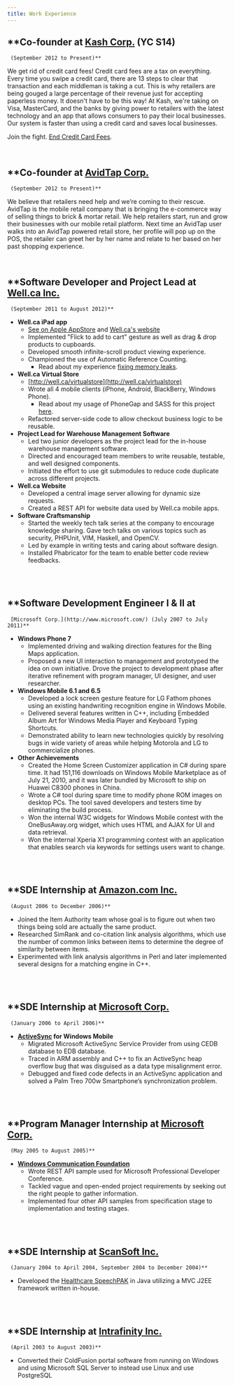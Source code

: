 ```yaml
---
title: Work Experience
---
```

## **Co-founder at [Kash Corp.](http://withkash.com) (YC S14)
     (September 2012 to Present)**

We get rid of credit card fees! Credit card fees are a tax on everything. Every
time you swipe a credit card, there are 13 steps to clear that transaction and
each middleman is taking a cut. This is why retailers are being gouged a large
percentage of their revenue just for accepting paperless money. It doesn't have
to be this way! At Kash, we're taking on Visa, MasterCard, and the banks by
giving power to retailers with the latest technology and an app that allows
consumers to pay their local businesses. Our system is faster than using a
credit card and saves local businesses.

Join the fight. [End Credit Card Fees](http://endcreditcardfees.com).

<br/>

## **Co-founder at [AvidTap Corp.](http://avidtap.com)
     (September 2012 to Present)**

We believe that retailers need help and we’re coming to their rescue.
AvidTap is the mobile retail company that is bringing the e-commerce
way of selling things to brick & mortar retail. We help retailers start, run
and grow their businesses with our mobile retail platform. Next time an AvidTap
user walks into an AvidTap powered retail store, her profile will pop up on the
POS, the retailer can greet her by her name and relate to her based on her past
shopping experience.

<br/>

## **Software Developer and Project Lead at [Well.ca Inc.](http://well.ca)
     (September 2011 to August 2012)**
- **Well.ca iPad app**
    - [See on Apple AppStore][4] and [Well.ca's website](http://well.ca/app/)
    - Implemented "Flick to add to cart" gesture as well as drag & drop
      products to cupboards.
    - Developed smooth infinite-scroll product viewing experience.
    - Championed the use of Automatic Reference Counting.
        - Read about my experience [fixing memory leaks][6].
- **Well.ca Virtual Store**
    - [http://well.ca/virtualstore](http://well.ca/virtualstore)
    - Wrote all 4 mobile clients (iPhone, Android, BlackBerry, Windows Phone).
        - Read about my usage of PhoneGap and SASS for this project [here][5].
    - Refactored server-side code to allow checkout business logic to be
      reusable.
- **Project Lead for Warehouse Management Software**
    - Led two junior developers as the project lead for the in-house
      warehouse management software.
    - Directed and encouraged team members to write reusable, testable, and well designed
      components.
    - Initiated the effort to use git submodules to reduce code duplicate
      across different projects.
- **Well.ca Website**
    - Developed a central image server allowing for dynamic size requests.
    - Created a REST API for website data used by Well.ca mobile apps.
- **Software Craftsmanship**
    - Started the weekly tech talk series at the company to encourage knowledge
      sharing. Gave tech talks on various topics such as security, PHPUnit,
      VIM, Haskell, and OpenCV.
    - Led by example in writing tests and caring about software design.
    - Installed Phabricator for the team to enable better code review
      feedbacks.
<br/>
<br/>

## **Software Development Engineer I & II at 
     [Microsoft Corp.](http://www.microsoft.com/) (July 2007 to July 2011)**
- **Windows Phone 7**
    - Implemented driving and walking direction features for the Bing Maps
      application.
    - Proposed a new UI interaction to management and prototyped the idea on
      own initiative. Drove the project to development phase after iterative
      refinement with program manager, UI designer, and user researcher.
- **Windows Mobile 6.1 and 6.5**
    - Developed a lock screen gesture feature for LG Fathom phones using an
      existing handwriting recognition engine in Windows Mobile.
    - Delivered several features written in C++, including Embedded Album Art
      for Windows Media Player and Keyboard Typing Shortcuts.
    - Demonstrated ability to learn new technologies quickly by resolving bugs
      in wide variety of areas while helping Motorola and LG to commercialize
      phones.
- **Other Achievements**
    - Created the Home Screen Customizer application in C# during spare time.
      It had 151,116 downloads on Windows Mobile Marketplace as of July 21,
      2010, and it was later bundled by Microsoft to ship on Huawei C8300
      phones in China.
    - Wrote a C# tool during spare time to modify phone ROM images on desktop
      PCs. The tool saved developers and testers time by eliminating the build
      process.
    - Won the internal W3C widgets for Windows Mobile contest with the
      OneBusAway.org widget, which uses HTML and AJAX for UI and data
      retrieval.
    - Won the internal Xperia X1 programming contest with an application that
      enables search via keywords for settings users want to change.
<br/>
<br/>

## **SDE Internship at [Amazon.com Inc.](http://www.amazon.com/) 
     (August 2006 to December 2006)**
- Joined the Item Authority team whose goal is to figure out when two
  things being sold are actually the same product.
- Researched SimRank and co-citation link analysis algorithms, which use
  the number of common links between items to determine the degree of
  similarity between items.
- Experimented with link analysis algorithms in Perl and later implemented
  several designs for a matching engine in C++.
<br/>
<br/>

## **SDE Internship at [Microsoft Corp.](http://www.microsoft.com/) 
     (January 2006 to April 2006)**
- **[ActiveSync][1] for Windows Mobile**
    - Migrated Microsoft ActiveSync Service Provider from using CEDB database
      to EDB database.
    - Traced in ARM assembly and C++ to fix an ActiveSync heap overflow bug
      that was disguised as a data type misalignment error.
    - Debugged and fixed code defects in an ActiveSync application and solved a
      Palm Treo 700w Smartphone’s synchronization problem.
<br/>
<br/>

## **Program Manager Internship at [Microsoft Corp.](http://www.microsoft.com/)
     (May 2005 to August 2005)**
- **[Windows Communication Foundation][2]**
    - Wrote REST API sample used for Microsoft Professional Developer
      Conference.
    - Tackled vague and open-ended project requirements by seeking out the
      right people to gather information.
    - Implemented four other API samples from specification stage to
      implementation and testing stages.
<br/>
<br/>

## **SDE Internship at [ScanSoft Inc.](http://www.scansoft.com/) 
     (January 2004 to April 2004, September 2004 to December 2004)**
- Developed the [Healthcare SpeechPAK][3] in Java utilizing a MVC J2EE
  framework written in-house.
<br/>
<br/>

## **SDE Internship at [Intrafinity Inc.](http://www.intrafinity.com/) 
     (April 2003 to August 2003)**
- Converted their ColdFusion portal software from running on Windows and using
  Microsoft SQL Server to instead use Linux and use PostgreSQL

  [1]: http://www.microsoft.com/windowsphone/en-us/howto/wp6/sync/installing-activesync.aspx
  [2]: http://msdn.microsoft.com/webservices/indigo/default.aspx
  [3]: http://www.nuance.com/speech/demos/speechpakhealthcare/
  [4]: http://itunes.apple.com/ca/app/well.ca/id516359938?mt=8
  [5]: /2012/04/13/well-ca-virtual-store/
  [6]: /2012/07/30/automatic-reference-counting-on-ios/

